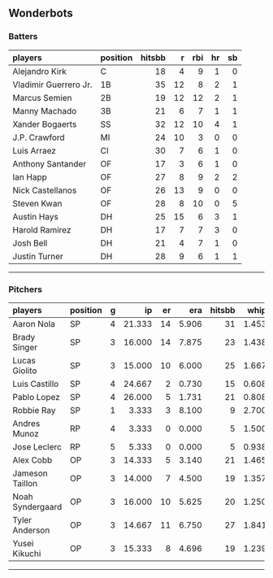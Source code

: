 ## Wonderbots

### Batters

 
|players               |position | hitsbb|  r| rbi| hr| sb| 
|:---------------------|:--------|------:|--:|---:|--:|--:| 
|Alejandro Kirk        |C        |     18|  4|   9|  1|  0| 
|Vladimir Guerrero Jr. |1B       |     35| 12|   8|  2|  1| 
|Marcus Semien         |2B       |     19| 12|  12|  2|  1| 
|Manny Machado         |3B       |     21|  6|   7|  1|  1| 
|Xander Bogaerts       |SS       |     32| 12|  10|  4|  1| 
|J.P. Crawford         |MI       |     24| 10|   3|  0|  0| 
|Luis Arraez           |CI       |     30|  7|   6|  1|  0| 
|Anthony Santander     |OF       |     17|  3|   6|  1|  0| 
|Ian Happ              |OF       |     27|  8|   9|  2|  2| 
|Nick Castellanos      |OF       |     26| 13|   9|  0|  0| 
|Steven Kwan           |OF       |     28|  8|  10|  0|  5| 
|Austin Hays           |DH       |     25| 15|   6|  3|  1| 
|Harold Ramirez        |DH       |     17|  7|   7|  3|  0| 
|Josh Bell             |DH       |     21|  4|   7|  1|  0| 
|Justin Turner         |DH       |     28|  9|   6|  1|  1| 


* * *

### Pitchers

 
|players          |position |  g|     ip| er|   era| hitsbb|  whip| so|  w| sv| 
|:----------------|:--------|--:|------:|--:|-----:|------:|-----:|--:|--:|--:| 
|Aaron Nola       |SP       |  4| 21.333| 14| 5.906|     31| 1.453| 19|  1|  0| 
|Brady Singer     |SP       |  3| 16.000| 14| 7.875|     23| 1.438| 15|  1|  0| 
|Lucas Giolito    |SP       |  3| 15.000| 10| 6.000|     25| 1.667| 16|  0|  0| 
|Luis Castillo    |SP       |  4| 24.667|  2| 0.730|     15| 0.608| 26|  2|  0| 
|Pablo Lopez      |SP       |  4| 26.000|  5| 1.731|     21| 0.808| 33|  1|  0| 
|Robbie Ray       |SP       |  1|  3.333|  3| 8.100|      9| 2.700|  3|  0|  0| 
|Andres Munoz     |RP       |  4|  3.333|  0| 0.000|      5| 1.500|  3|  0|  1| 
|Jose Leclerc     |RP       |  5|  5.333|  0| 0.000|      5| 0.938|  4|  0|  1| 
|Alex Cobb        |OP       |  3| 14.333|  5| 3.140|     21| 1.465| 14|  0|  0| 
|Jameson Taillon  |OP       |  3| 14.000|  7| 4.500|     19| 1.357| 16|  0|  0| 
|Noah Syndergaard |OP       |  3| 16.000| 10| 5.625|     20| 1.250| 17|  0|  0| 
|Tyler Anderson   |OP       |  3| 14.667| 11| 6.750|     27| 1.841| 10|  1|  0| 
|Yusei Kikuchi    |OP       |  3| 15.333|  8| 4.696|     19| 1.239| 17|  2|  0| 


* * *


